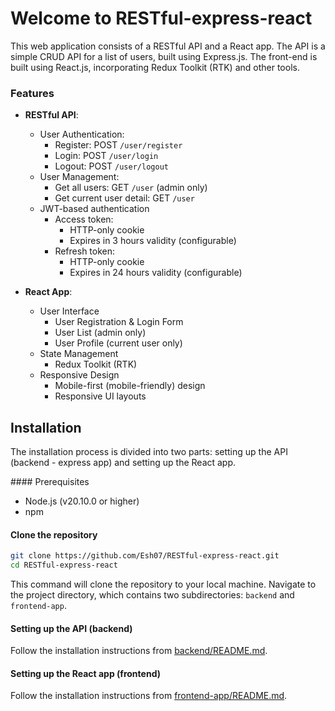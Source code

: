 # Welcome to RESTful-express-react

This web application consists of a RESTful API and a React app. The API is a simple CRUD API for a list of users, built using Express.js. The front-end is built using React.js, incorporating Redux Toolkit (RTK) and other tools.

### Features

- **RESTful API**:

  - User Authentication:
    - Register: POST `/user/register`
    - Login: POST `/user/login`
    - Logout: POST `/user/logout`
  - User Management:
    - Get all users: GET `/user` (admin only)
    - Get current user detail: GET `/user`
  - JWT-based authentication
    - Access token:
      - HTTP-only cookie
      - Expires in 3 hours validity (configurable)
    - Refresh token:
      - HTTP-only cookie
      - Expires in 24 hours validity (configurable)

- **React App**:
  - User Interface
    - User Registration & Login Form
    - User List (admin only)
    - User Profile (current user only)
  - State Management
    - Redux Toolkit (RTK)
  - Responsive Design
    - Mobile-first (mobile-friendly) design
    - Responsive UI layouts

## Installation

The installation process is divided into two parts: setting up the API (backend - express app) and setting up the React app.

#### Prerequisites

- Node.js (v20.10.0 or higher)
- npm

#### Clone the repository

```bash
git clone https://github.com/Esh07/RESTful-express-react.git
cd RESTful-express-react
```

This command will clone the repository to your local machine. Navigate to the project directory, which contains two subdirectories: `backend` and `frontend-app`.

#### Setting up the API (backend)

Follow the installation instructions from [backend/README.md](backend/README.md).

#### Setting up the React app (frontend)

Follow the installation instructions from [frontend-app/README.md](frontend-app/README.md).
